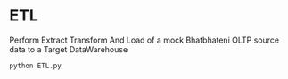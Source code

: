 # ETL
Perform Extract Transform And Load of a mock Bhatbhateni OLTP source data to a Target DataWarehouse

```bash
python ETL.py
```
